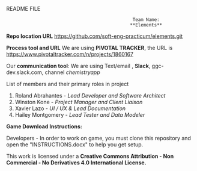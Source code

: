 README FILE

                                                   Team Name:
                                                  **Elements**

**Repo location URL**
 https://github.com/soft-eng-practicum/elements.git

**Process tool and URL**
We are using **PIVOTAL TRACKER**, the URL is https://www.pivotaltracker.com/n/projects/1860167

Our **communication tool**: 
We are using Text/email , **Slack**, ggc-dev.slack.com, channel *chemistryapp*

List of members and their primary roles in project

1. Roland Abrahantes - *Lead Developer and Software Architect*
2. Winston Kone - *Project Manager and Client Liaison*
3. Xavier Lazo -  *UI / UX & Lead Documentation*
4. Hailey Montgomery - *Lead Tester and Data Modeler*

**Game Download Instructions:**

Developers - In order to work on game, you must clone this repository and open the "INSTRUCTIONS.docx" to help you get setup.


This work is licensed under a **Creative Commons Attribution - Non Commercial - No Derivatives 4.0 International License.**
